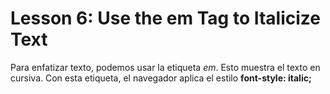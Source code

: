 # Lesson 6: Use the em Tag to Italicize Text

Para enfatizar texto, podemos usar la etiqueta _em_.
Esto muestra el texto en cursiva.
Con esta etiqueta, el navegador aplica el estilo __font-style: italic;__


